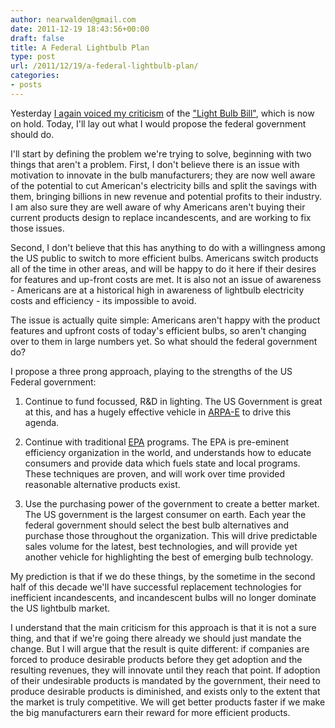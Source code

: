 ```yaml
---
author: nearwalden@gmail.com
date: 2011-12-19 18:43:56+00:00
draft: false
title: A Federal Lightbulb Plan
type: post
url: /2011/12/19/a-federal-lightbulb-plan/
categories:
- posts
---
```


Yesterday [I again voiced my criticism](http://nearwalden.com/blog/2011/12/lightbulbs-again-the-bulb-industry-has-to-do-its-own-work-again/) of the ["Light Bulb Bill"](http://en.wikipedia.org/wiki/Energy_Independence_and_Security_Act_of_2007), which is now on hold. Today, I'll lay out what I would propose the federal government should do.





I'll start by defining the problem we're trying to solve, beginning with two things that aren't a problem. First, I don't believe there is an issue with motivation to innovate in the bulb manufacturers; they are now well aware of the potential to cut American's electricity bills and split the savings with them, bringing billions in new revenue and potential profits to their industry. I am also sure they are well aware of why Americans aren't buying their current products design to replace incandescents, and are working to fix those issues.





Second, I don't believe that this has anything to do with a willingness among the US public to switch to more efficient bulbs. Americans switch products all of the time in other areas, and will be happy to do it here if their desires for features and up-front costs are met. It is also not an issue of awareness - Americans are at a historical high in awareness of lightbulb electricity costs and efficiency - its impossible to avoid.





The issue is actually quite simple: Americans aren't happy with the product features and upfront costs of today's efficient bulbs, so aren't changing over to them in large numbers yet. So what should the federal government do?





I propose a three prong approach, playing to the strengths of the US Federal government:





1) Continue to fund focussed, R&D in lighting. The US Government is great at this, and has a hugely effective vehicle in [ARPA-E](http://www.arpa-e.energy.gov) to drive this agenda.





2) Continue with traditional [EPA](http://www.epa.gov/) programs. The EPA is pre-eminent efficiency organization in the world, and understands how to educate consumers and provide data which fuels state and local programs. These techniques are proven, and will work over time provided reasonable alternative products exist.





3) Use the purchasing power of the government to create a better market. The US government is the largest consumer on earth. Each year the federal government should select the best bulb alternatives and purchase those throughout the organization. This will drive predictable sales volume for the latest, best technologies, and will provide yet another vehicle for highlighting the best of emerging bulb technology.





My prediction is that if we do these things, by the sometime in the second half of this decade we'll have successful replacement technologies for inefficient incandescents, and incandescent bulbs will no longer dominate the US lightbulb market.





I understand that the main criticism for this approach is that it is not a sure thing, and that if we're going there already we should just mandate the change. But I will argue that the result is quite different: if companies are forced to produce desirable products before they get adoption and the resulting revenues, they will innovate until they reach that point. If adoption of their undesirable products is mandated by the government, their need to produce desirable products is diminished, and exists only to the extent that the market is truly competitive. We will get better products faster if we make the big manufacturers earn their reward for more efficient products.



